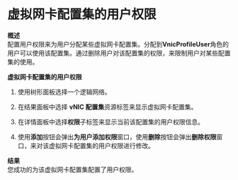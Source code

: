 # 虚拟网卡配置集的用户权限

**概述**<br/>
配置用户权限来为用户分配某些虚拟网卡配置集。分配到**VnicProfileUser**角色的用户可以使用该配置集。通过删除用户对该配置集的权限，来限制用户对某些配置集的使用。

**虚拟网卡配置集的用户权限**

1. 使用树形面板选择一个逻辑网络。

2. 在结果面板中选择 **vNIC 配置集**资源标签来显示虚拟网卡配置集。

3. 在详情面板中选择**权限**子标签来显示当前该配置集的用户权限信息。

4. 使用**添加**按钮会弹出**为用户添加权限**窗口，使用**删除**按钮会弹出**删除权限**窗口，来对该虚拟网卡配置集的用户权限进行修改。

**结果**</br>
您成功的为该虚拟网卡配置集配置了用户权限。
